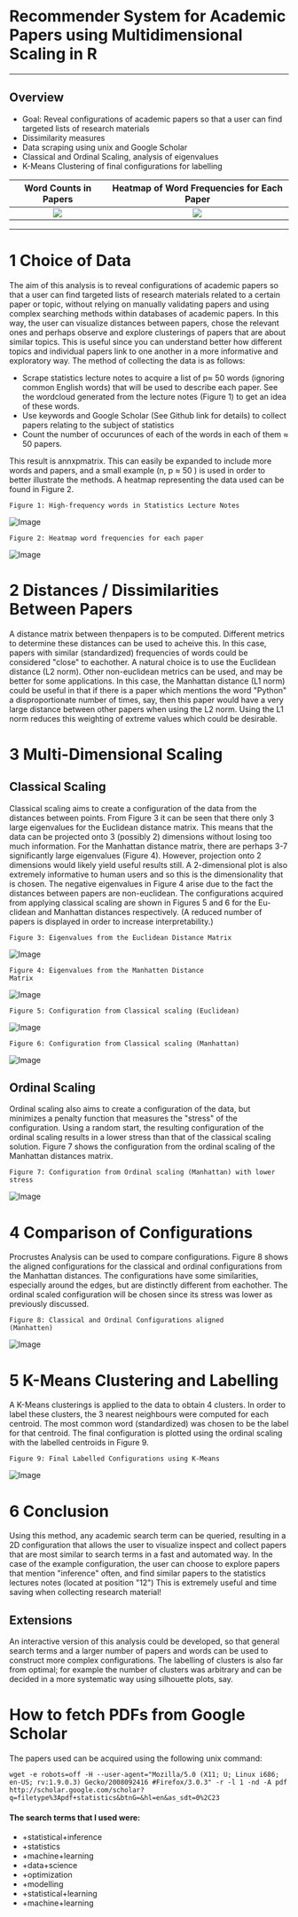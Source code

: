 # Recommender System for Academic Papers using Multidimensional Scaling in R

---
## Overview
- Goal: Reveal configurations of academic papers so that a user can find targeted lists of research materials
- Dissimilarity measures
- Data scraping using unix and Google Scholar
- Classical and Ordinal Scaling, analysis of eigenvalues
- K-Means Clustering of final configurations for labelling

Word Counts in Papers  |  Heatmap of Word Frequencies for Each Paper
:-------------------------:|:-------------------------:
![](https://github.com/leonwu4951/Paper-Configurations/blob/master/figures/1.jpg)  |  ![](https://github.com/leonwu4951/paper-configurations/blob/master/figures/2.png)
---



# 1 Choice of Data

The aim of this analysis is to reveal configurations of academic papers so that a user can find targeted lists of
research materials related to a certain paper or topic, without relying on manually validating papers and using
complex searching methods within databases of academic papers. In this way, the user can visualize distances
between papers, chose the relevant ones and perhaps observe and explore clusterings of papers that are about
similar topics.
This is useful since you can understand better how different topics and individual papers link to one another
in a more informative and exploratory way.
The method of collecting the data is as follows:

- Scrape statistics lecture notes to acquire a list of p≈ 50 words (ignoring common English words) that will
    be used to describe each paper. See the wordcloud generated from the lecture notes (Figure 1) to get an
    idea of these words.
- Use keywords and Google Scholar (See Github link for details) to collect papers relating to the subject of
    statistics
- Count the number of occurunces of each of the words in each of them ≈ 50 papers.

This result is annxpmatrix. This can easily be expanded to include more words and papers, and a small
example (n, p ≈ 50 ) is used in order to better illustrate the methods. A heatmap representing the data used
can be found in Figure 2.

```
Figure 1: High-frequency words in Statistics Lecture Notes 
```
![Image](https://github.com/leonwu4951/Paper-Configurations/blob/master/figures/1.jpg)

```
Figure 2: Heatmap word frequencies for each paper
```
![Image](https://github.com/leonwu4951/paper-configurations/blob/master/figures/2.png)

# 2 Distances / Dissimilarities Between Papers

A distance matrix between thenpapers is to be computed. Different metrics to determine these distances can
be used to acheive this. In this case, papers with similar (standardized) frequencies of words could be considered
"close" to eachother.
A natural choice is to use the Euclidean distance (L2 norm). Other non-euclidean metrics can be used, and
may be better for some applications. In this case, the Manhattan distance (L1 norm) could be useful in that if
there is a paper which mentions the word "Python" a disproportionate number of times, say, then this paper
would have a very large distance between other papers when using the L2 norm. Using the L1 norm reduces
this weighting of extreme values which could be desirable.

# 3 Multi-Dimensional Scaling

## Classical Scaling

Classical scaling aims to create a configuration of the data from the distances between points. From Figure
3 it can be seen that there only 3 large eigenvalues for the Euclidean distance matrix. This means that the
data can be projected onto 3 (possibly 2) dimensions without losing too much information. For the Manhattan
distance matrix, there are perhaps 3-7 significantly large eigenvalues (Figure 4). However, projection onto 2
dimensions would likely yield useful results still. A 2-dimensional plot is also extremely informative to human
users and so this is the dimensionality that is chosen. The negative eigenvalues in Figure 4 arise due to the fact
the distances between papers are non-euclidean.
The configurations acquired from applying classical scaling are shown in Figures 5 and 6 for the Eu-
clidean and Manhattan distances respectively. (A reduced number of papers is displayed in order to increase
interpretability.)

```
Figure 3: Eigenvalues from the Euclidean Distance Matrix
```
![Image](https://github.com/leonwu4951/paper-configurations/blob/master/figures/3.png)
```
Figure 4: Eigenvalues from the Manhatten Distance
Matrix
```
![Image](https://github.com/leonwu4951/paper-configurations/blob/master/figures/4.png)

```
Figure 5: Configuration from Classical scaling (Euclidean)
```
![Image](https://github.com/leonwu4951/paper-configurations/blob/master/figures/5.png)

```
Figure 6: Configuration from Classical scaling (Manhattan)
```
![Image](https://github.com/leonwu4951/paper-configurations/blob/master/figures/6.png)


## Ordinal Scaling

Ordinal scaling also aims to create a configuration of the data, but minimizes a penalty function that measures
the "stress" of the configuration. Using a random start, the resulting configuration of the ordinal scaling results in a lower stress than that of the classical scaling solution. Figure 7 shows the configuration from the ordinal scaling of the Manhattan distances matrix.

```
Figure 7: Configuration from Ordinal scaling (Manhattan) with lower stress
```
![Image](https://github.com/leonwu4951/paper-configurations/blob/master/figures/7.png)

# 4 Comparison of Configurations

Procrustes Analysis can be used to compare configurations. Figure 8 shows the aligned configurations for the
classical and ordinal configurations from the Manhattan distances. The configurations have some similarities,
especially around the edges, but are distinctly different from eachother. The ordinal scaled configuration will
be chosen since its stress was lower as previously discussed.

```
Figure 8: Classical and Ordinal Configurations aligned
(Manhatten)
```
![Image](https://github.com/leonwu4951/paper-configurations/blob/master/figures/8.png)

# 5 K-Means Clustering and Labelling

A K-Means clusterings is applied to the data to obtain 4 clusters. In order to label these clusters, the 3 nearest
neighbours were computed for each centroid. The most common word (standardized) was chosen to be the
label for that centroid. The final configuration is plotted using the ordinal scaling with the labelled centroids
in Figure 9.

```
Figure 9: Final Labelled Configurations using K-Means
```
![Image](https://github.com/leonwu4951/paper-configurations/blob/master/figures/9.png)

# 6 Conclusion

Using this method, any academic search term can be queried, resulting in a 2D configuration that allows the
user to visualize inspect and collect papers that are most similar to search terms in a fast and automated way.
In the case of the example configuration, the user can choose to explore papers that mention "inference" often,
and find similar papers to the statistics lectures notes (located at position "12") This is extremely useful and
time saving when collecting research material!

## Extensions

An interactive version of this analysis could be developed, so that general search terms and a larger number of
papers and words can be used to construct more complex configurations. The labelling of clusters is also far
from optimal; for example the number of clusters was arbitrary and can be decided in a more systematic way
using silhouette plots, say.



# How to fetch PDFs from Google Scholar

The papers used can be acquired using the following unix command:

```
wget -e robots=off -H --user-agent="Mozilla/5.0 (X11; U; Linux i686; en-US; rv:1.9.0.3) Gecko/2008092416 #Firefox/3.0.3" -r -l 1 -nd -A pdf http://scholar.google.com/scholar?q=filetype%3Apdf+statistics&btnG=&hl=en&as_sdt=0%2C23
```

#### The search terms that I used were:
- +statistical+inference
- +statistics
- +machine+learning
- +data+science
- +optimization
- +modelling
- +statistical+learning
- +machine+learning
